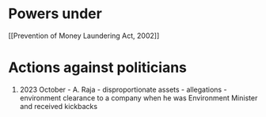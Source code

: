 # Powers under
[[Prevention of Money Laundering Act, 2002]]
# Actions against politicians
1. 2023 October - A. Raja - disproportionate assets - allegations - environment clearance to a company when he was Environment Minister and received kickbacks